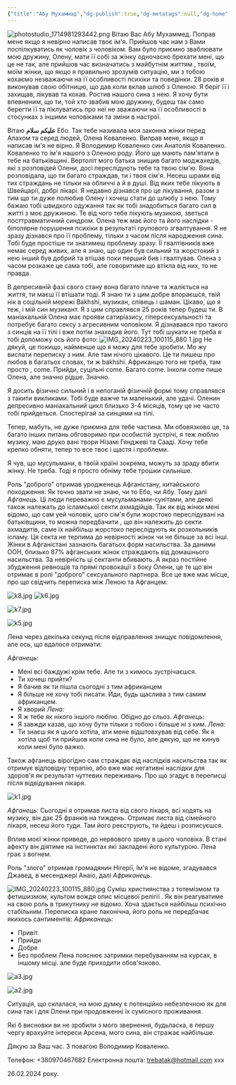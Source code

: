 ```yaml
---
{"title":"Абу Мухаммад","dg-publish":true,"dg-metatags":null,"dg-home":null,"permalink":"/abu-muhamed/abu-muhammad/","dgPassFrontmatter":true,"noteIcon":""}
---
```


![photostudio_1714981293442.png](/img/user/photostudio_1714981293442.png)
Вітаю Вас Абу Мухаммед. Поправ мене якщо я невірно написав твоє ім'я. Прийшов час нам з Вами поспілкуватись як чоловік з чоловіком. Вам було приємно зваблювати мою дружину, Олену, мати її собі за жінку одночасно брехати мені, що це не так, але прийшов час визначатись з майбутнім життям , твоїм, моїм жінки, що якщо я правильно зрозумів ситуацію, ми з тобою кохаємо незважаючи на її особливості психіки та поведінки.
28 років я виконував свою обітницю, що дав коли вклав шлюб з Оленою. Я беріг її і захищав, лікував та кохав. Ростив нашого сина з нею. Я хочу бути впевненим, що ти, той хто звабив мою дружину, будеш так само берегти її та піклуватись про неї не зважаючи на її особливості в стосунках з іншими чоловіками та зміни в настрої. 

 Вітаю **علیکم سلام** Ебо. Так тебе називала моя  законна жінки перед Алахом та серед людей,  Олена Коваленко. Виправ мене, якщо я написав ім'я не вірно. Я Володимир  Коваленко син Анатолія Коваленко. Коваленко то ім'я нашого з Оленою роду. Його ще мають пам'ятати в тебе на батьківщині. Вертоліт мого батька знищив багато моджахедів, які з розповідей Олени, досі переслідують тебе та твою сім'ю. Вона розповідала, що ти багато страждав, ти і твоя сім'я. Несеш шрами від тих страждань не тільки на обличчі а й в душі. Від яких тебе лікують в Швейцарії, добрі лікарі. Я недавно дізнався про це лікування, разом з тим що ти дуже полюбив Олену і хочеш стати до шлюбу з нею. Тому бажаю тобі швидкого одужання так як тобі знадобиться багато сил в житті з моє дружиною. Те від чого тебе лікують музикою, зветься посттравматичний синдром. Олена теж має його та його наслідки - біполярне порушення психіки в результаті групового згвалтування. Я не зразу дізнався про її проблему, тільки з часом після народження сина. Тобі буде простіше ти знатимеш проблему зразу. Її гвалтівників вже немає серед живих, але я знаю, що один був сильний та жорстокий з нею інший був добрий та втішав поки перший бив і гвалтував. Олена з часом розкаже це сама тобі, але говоритиме що втікла від них,  то не правда. 

В депресивній фазі свого стану вона багато плаче та жаліється на життя, ти маєш її втішати тоді. Я знаю ти з цим добре впораєшся, твій нік в соцільній мережі Bakhshi, музикан, співець і шаман. Цікаво, що я теж, і мій син музикант. Я з цим справлявся 25 років тепер будеш ти. В маніакальній Олена має прояви сатиріазису, гіперсексуальності та потребує багато сексу з агресивним чоловіком. Я дізнавався про такого з синців на її тілі і вже потім знаходив його. Тут тобі шукати не треба я тобі допоможу ось його фото: ![IMG_20240223_100115_880 1.jpg](/img/user/IMG_20240223_100115_880%201.jpg) Не дякуй, це покищо, найменше що я можу для тебе зробити. Мо жу вислати переписку з ним. Але там нічого цікавого. Це ти пишеш про любов в багатьох словах, ти ж bakhshi. Африканцю того не треба, там просто , come. Прийди, суцільні come. Багато come. Інколи come пише Олена, але значно рідше. Значно. 

Я досить фізично сильний і в непоганій фізичній формі тому справлявся з такити викликами. Тобі буде важче ти маленький, але удачі. Оленин  депресивно маніакальний цикл близько 3-4 місяців, тому це не часто тобі прийдеться. Спостерігай за синцями на тілі. 

Тепер, мабуть, не дуже приємна для тебе частина. Ми обовязково це, та багато інших питань обговоримо при особистій зустрічі, я теж люблю музику, маю друко вані твори Нізамі Гянджеві та Сааді. Хочу тебе крепко обняти, тепер то все твоє і щастя і проблеми.

Я чув, що мусульмани, в твоїй країні зокрема, можуть за зраду вбити жінку. Не треба. Тоді я просто обніму тебе трошки сильніше.

Роль "доброго" отримав уродженець Афганістану, китайського походження. Як точно звати не знаю, чи то Ебо, чи Абу. Тому далі *Афганець*. Ці люди переважно є мусульманами-сунітами, але деякі також належать до ісламської секти ахмадійців. Так як від жінки мені відомо, що сам уей чоловік, цого сім'я були жорстоко переслідувані на батьківщини, то можна передбачити , що він належить до секти ахмадитів, саме їх найбільш жорстоко переслідують як розкольників ісламу. Ця секта не терпима до невірності жінок чи не більше за всі інші. Жінки в Афганістані зазнають багатьох форм насильства. За даними ООН, близько 87% афганських жінок страждають від домашнього насильства. За невірність ці сектанти вбивають. А якраз постійне збудження ревнощів та прямі провокації з боку Олени, це те що він отримає в ролі "доброго" сексуального партнера. Все це вже має місце, про що свідчить  переписка між Леною та Афганцем:

![k8.jpg](/img/user/k8.jpg)
![k6.jpg](/img/user/k6.jpg)


![k7.jpg](/img/user/k7.jpg)


![k5.jpg](/img/user/k5.jpg)

Лена через декілька секунд після відправлення знищує повідомлення, але ось, що вдалося отримати:

*Афганець:*
- Мені всі баждужі крім тебе. Але ти з кимось зустрічаєшся.
- Ти хочеш прийти?
- Я бачив як ти пішла сьогодні з тим африканцем
- Я більше не хочу тобі писати. Йди, будь щаслива з тим самим африканцем.
- Я хворий
*Лена:*
- Я ж тебе як нікого іншого люблю. Обідно до сльоз. 
*Афганець:*
- Я завжди казав, що хочу бути тільки з тобою і більше ні з ким.
*Лена:* 
- Ти знаєш як я цього хотіла, ати мене відштовхував від себе. Як я хотіла щоб ти прийшов коли сина не було, але дякую, що не кинув коли мені було важко.

Також афганець вірогідно сам страждає від наслідків насильства так як отримує відповідну терапію, або вже має негативні наслідки для здоров'я як результат чуттевих переживань. Про що згадує в переписці після відвідування лікаря. 

![k1.jpg](/img/user/k1.jpg)

*Афганець:* Сьогодні я отримав листа від свого лікаря, всі ходять на музику, він дає 25 франків на тиждень. Отримає листа від сімейного лікаря, несеш його туди. Там його реєструють, ти йдеш і розписуєшся.

Вплив моєї жінки приведе,  до нервового зриву в цього  чоловіка. В стані афекту він діятиме на інстинктах які закладені його культурою. Лена грає з вогнем. 

Роль "злого" отримав громадянин Нігерії, Ім'я не відоме, згадувався Джавед, в месенджері Анаіо, далі *Африканець.*

![IMG_20240223_100115_880.jpg](/img/user/IMG_20240223_100115_880.jpg)
Суміш християнства з тотемізмом та фетишизмом, культом вождя опис місцевої релігії . Як він реагуватиме на свою роль в трикутнику не відомо. Хоча здається найбільш психічно стабільним. Переписка кране лаконічна, його роль не передбачає якихось сантиментів: 
*Африканець:*
 - Привіт.
 - Прийди
 - Добре
 - Без проблем
 Лена пояснює затримки перебуванням на курсах, в іншому місці. але буде приходити обов'язково.

![a3.jpg](/img/user/a3.jpg)

![a2.jpg](/img/user/a2.jpg)


Ситуація, що склалася, на мою думку є потенційно небезпечною як для сина так і для Олени при продовженні їх сумісного проживання. 

Які б висновки ви не зробили з мого звернення, будьласка, в першу чергу врахуйте інтереси Арсена, мого сина, він стражає найбільше.

Дякую за Ваш час. З повагою Володимир Коваленко.

Телефон: +380970467682
Електронна пошта: trebatak@hotmail.com xxx

26.02.2024 року.



